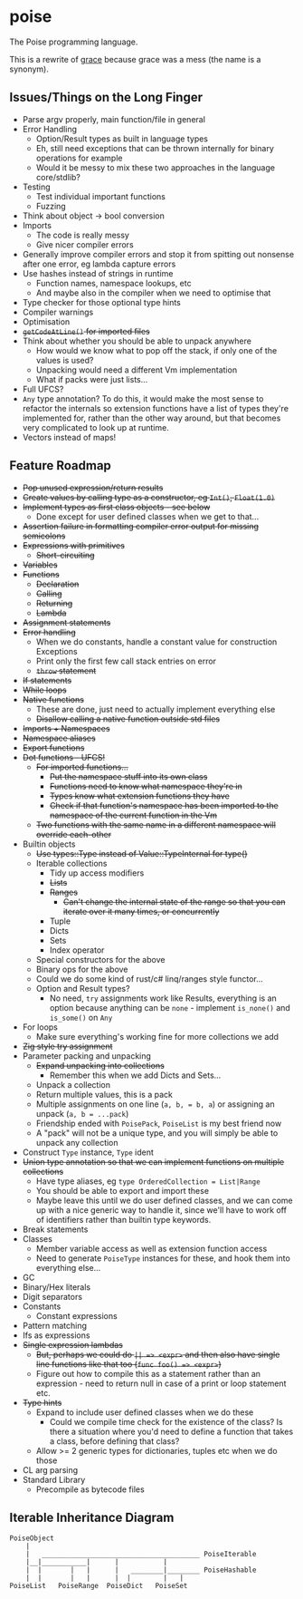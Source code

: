 # poise

The Poise programming language.

This is a rewrite of [grace](https://github.com/ryanjeffares/grace) because grace was a mess (the name is a synonym).

## Issues/Things on the Long Finger
* Parse argv properly, main function/file in general
* Error Handling
    * Option/Result types as built in language types
    * Eh, still need exceptions that can be thrown internally for binary operations for example
    * Would it be messy to mix these two approaches in the language core/stdlib?
* Testing
    * Test individual important functions
    * Fuzzing
* Think about object -> bool conversion
* Imports
    * The code is really messy
    * Give nicer compiler errors
* Generally improve compiler errors and stop it from spitting out nonsense after one error, eg lambda capture errors
* Use hashes instead of strings in runtime
    * Function names, namespace lookups, etc
    * And maybe also in the compiler when we need to optimise that
* Type checker for those optional type hints
* Compiler warnings
* Optimisation
* ~~`getCodeAtLine()` for imported files~~
* Think about whether you should be able to unpack anywhere
    * How would we know what to pop off the stack, if only one of the values is used?
    * Unpacking would need a different Vm implementation
    * What if packs were just lists...
* Full UFCS?
* `Any` type annotation? To do this, it would make the most sense to refactor the internals so extension functions have a list of types they're implemented for, rather than the other way around, but that becomes very complicated to look up at runtime.
* Vectors instead of maps!

## Feature Roadmap
* ~~Pop unused expression/return results~~
* ~~Create values by calling type as a constructor, eg `Int()`, `Float(1.0)`~~
* ~~Implement types as first class objects - see below~~
    * Done except for user defined classes when we get to that...
* ~~Assertion failure in formatting compiler error output for missing semicolons~~
* ~~Expressions with primitives~~
    * ~~Short-circuiting~~
* ~~Variables~~
* ~~Functions~~
    * ~~Declaration~~
    * ~~Calling~~
    * ~~Returning~~
    * ~~Lambda~~
* ~~Assignment statements~~
* ~~Error handling~~
    * When we do constants, handle a constant value for construction Exceptions
    * Print only the first few call stack entries on error
    * ~~`throw` statement~~
* ~~If statements~~
* ~~While loops~~
* ~~Native functions~~
    * These are done, just need to actually implement everything else
    * ~~Disallow calling a native function outside std files~~
* ~~Imports + Namespaces~~
* ~~Namespace aliases~~
* ~~Export functions~~
* ~~Dot functions - UFCS!~~
    * ~~For imported functions...~~
        * ~~Put the namespace stuff into its own class~~
        * ~~Functions need to know what namespace they're in~~
        * ~~Types know what extension functions they have~~
        * ~~Check if that function's namespace has been imported to the namespace of the current function in the Vm~~
    * ~~Two functions with the same name in a different namespace will override each-other~~
* Builtin objects
    * ~~Use types::Type instead of Value::TypeInternal for type()~~ 
    * Iterable collections
        * Tidy up access modifiers
        * ~~Lists~~
        * ~~Ranges~~
            * ~~Can't change the internal state of the range so that you can iterate over it many times, or concurrently~~
        * Tuple
        * Dicts
        * Sets
        * Index operator
    * Special constructors for the above
    * Binary ops for the above
    * Could we do some kind of rust/c# linq/ranges style functor...
    * Option and Result types?
        * No need, `try` assignments work like Results, everything is an option because anything can be `none` - implement `is_none()` and `is_some()` on `Any`
* For loops
    * Make sure everything's working fine for more collections we add
* ~~Zig style try assignment~~
* Parameter packing and unpacking
    * ~~Expand unpacking into collections~~
        * Remember this when we add Dicts and Sets...
    * Unpack a collection
    * Return multiple values, this is a pack
    * Multiple assignments on one line (`a, b, = b, a`) or assigning an unpack (`a, b = ...pack`)
    * Friendship ended with `PoisePack`, `PoiseList` is my best friend now
    * A "pack" will not be a unique type, and you will simply be able to unpack any collection
* Construct `Type` instance, `Type` ident
* ~~Union type annotation so that we can implement functions on multiple collections~~
    * Have type aliases, eg `type OrderedCollection = List|Range`
    * You should be able to export and import these
    * Maybe leave this until we do user defined classes, and we can come up with a nice generic way to handle it, since we'll have to work off of identifiers rather than builtin type keywords.
* Break statements
* Classes
    * Member variable access as well as extension function access
    * Need to generate `PoiseType` instances for these, and hook them into everything else...
* GC
* Binary/Hex literals
* Digit separators
* Constants
    * Constant expressions
* Pattern matching
* Ifs as expressions
* ~~Single expression lambdas~~
    * ~~But, perhaps we could do `|| => <expr>` and then also have single line functions like that too (`func foo() => <expr>`)~~
    * Figure out how to compile this as a statement rather than an expression - need to return null in case of a print or loop statement etc.
* ~~Type hints~~
    * Expand to include user defined classes when we do these
        * Could we compile time check for the existence of the class? Is there a situation where you'd need to define a function that takes a class, before defining that class?
    * Allow >= 2 generic types for dictionaries, tuples etc when we do those
* CL arg parsing
* Standard Library
    * Precompile as bytecode files

## Iterable Inheritance Diagram
```
PoiseObject
    |
    |   _______________________________________ PoiseIterable
    |__|___________|      |           |
    |  |       |   |      |   ________|________ PoiseHashable
    |  |       |   |      |  |        |   |
PoiseList   PoiseRange  PoiseDict   PoiseSet
```
